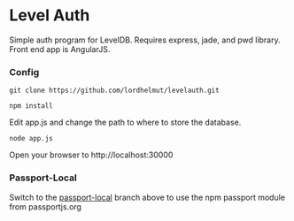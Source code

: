 # Level Auth
Simple auth program for LevelDB.  Requires express, jade, and pwd library.  Front end app is AngularJS.

### Config
`git clone https://github.com/lordhelmut/levelauth.git`

`npm install`

Edit app.js and change the path to where to store the database.

`node app.js`

Open your browser to http://localhost:30000

### Passport-Local

Switch to the [passport-local](tree/passport-local) branch above to use the npm passport module from passportjs.org
